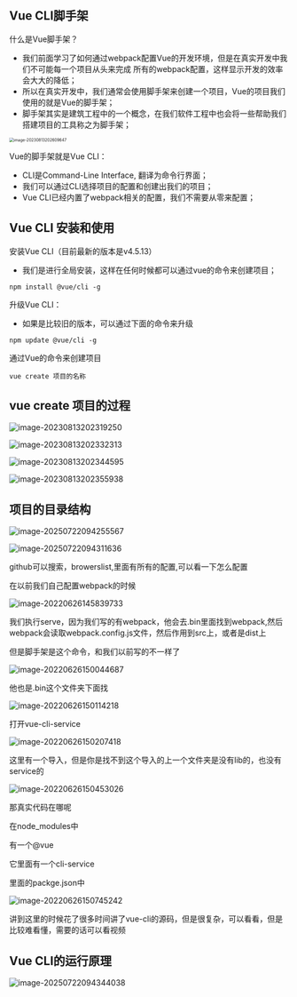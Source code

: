 ## Vue CLI脚手架

什么是Vue脚手架？ 

- 我们前面学习了如何通过webpack配置Vue的开发环境，但是在真实开发中我们不可能每一个项目从头来完成 所有的webpack配置，这样显示开发的效率会大大的降低； 
- 所以在真实开发中，我们通常会使用脚手架来创建一个项目，Vue的项目我们使用的就是Vue的脚手架； 
- 脚手架其实是建筑工程中的一个概念，在我们软件工程中也会将一些帮助我们搭建项目的工具称之为脚手架；

<img src="9、vue-cli.assets/image-20230813202609647.png" alt="image-20230813202609647" style="zoom:50%;" />

Vue的脚手架就是Vue CLI： 

- CLI是Command-Line Interface, 翻译为命令行界面； 
- 我们可以通过CLI选择项目的配置和创建出我们的项目； 
- Vue CLI已经内置了webpack相关的配置，我们不需要从零来配置；



## Vue CLI 安装和使用

安装Vue CLI（目前最新的版本是v4.5.13） 

- 我们是进行全局安装，这样在任何时候都可以通过vue的命令来创建项目；

```
npm install @vue/cli -g
```

升级Vue CLI： 

- 如果是比较旧的版本，可以通过下面的命令来升级

```
npm update @vue/cli -g
```

通过Vue的命令来创建项目

```
vue create 项目的名称
```



## vue create 项目的过程

![image-20230813202319250](9、vue-cli.assets/image-20230813202319250.png)

![image-20230813202332313](9、vue-cli.assets/image-20230813202332313.png)

![image-20230813202344595](9、vue-cli.assets/image-20230813202344595.png)

![image-20230813202355938](9、vue-cli.assets/image-20230813202355938.png)



## 项目的目录结构

![image-20250722094255567](./9、vue-cli.assets/image-20250722094255567.png)

![image-20250722094311636](./9、vue-cli.assets/image-20250722094311636.png)

github可以搜索，browerslist,里面有所有的配置,可以看一下怎么配置



在以前我们自己配置webpack的时候

![image-20220626145839733](\9、vue-cli\image-20220626145839733.png)

我们执行serve，因为我们写的有webpack，他会去.bin里面找到webpack,然后webpack会读取webpack.config.js文件，然后作用到src上，或者是dist上

但是脚手架是这个命令，和我们以前写的不一样了

![image-20220626150044687](\9、vue-cli\image-20220626150044687.png)

他也是.bin这个文件夹下面找

![image-20220626150114218](\9、vue-cli\image-20220626150114218.png)



打开vue-cli-service

![image-20220626150207418](\9、vue-cli\image-20220626150207418.png)

这里有一个导入，但是你是找不到这个导入的上一个文件夹是没有lib的，也没有service的

![image-20220626150453026](\9、vue-cli\image-20220626150453026.png)

那真实代码在哪呢

在node_modules中

有一个@vue

它里面有一个cli-service

里面的packge.json中

![image-20220626150745242](\9、vue-cli\image-20220626150745242.png)



讲到这里的时候花了很多时间讲了vue-cli的源码，但是很复杂，可以看看，但是比较难看懂，需要的话可以看视频



## Vue CLI的运行原理

![image-20250722094344038](./9、vue-cli.assets/image-20250722094344038.png)

